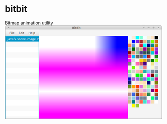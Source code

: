 bitbit
======

Bitmap animation utility
![Screenshot](/src/screenshots/1.png?raw=true "bitbit screenshot")
